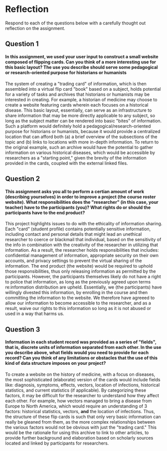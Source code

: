 # Reflection

Respond to each of the questions below with a carefully thought out reflection on the assignment.

## Question 1
#### In this assignment, we used your user input to construct a small website composed of flipping cards. Can you think of a more interesting use for this basic layout? The use you describe should serve some pedagogical or research-oriented purpose for historians or humanists

The system of creating a "trading card" of information, which is then assembled into a virtual flip card "book" based on a subject, holds potential for a variety of tasks and archives that historians or humanists may be interested in creating. For example, a historian of medicine may choose to create a website featuring cards wherein each focuses on a historical disease. This basic layout, essentially, can serve as an infrastructure to share information that may be more directly applicable to any subject, so long as the subject matter can be rendered into basic "bites" of information. Such a platform would definitely hold a pedagogical/research-oriented purpose for historians or humanists, because it would provide a centralized location that can afford both (a) a brief overview of the subsections of the topic and (b) links to locations with more in-depth information. To return to the original example, such an archive would have the potential to gather information on various historical diseases, which would be accessible by researchers as a "starting point," given the brevity of the information provided in the cards, coupled with the external linked files.

## Question 2
#### This assignment asks you all to perform a certian amount of work (describing yourselves) in order to improve a project (the course roster website). What responsibilities does the "researcher" (in this case, your teacher) have to the participants (you)? What rights do or should the participants have to the end product? 

This project highlights issues to do with the ethicality of information sharing. Each "card" (student profile) contains potentially sensitive information, including contact and personal details that might lead an unethical researcher to coerce or blackmail that individual, based on the sensitivity of the info in combination with the creativity of the researcher in utilizing that information. As a result, the researcher holds responsibilities that includes: confidential management of information, appropriate security on their own accounts, and privacy settings to prevent the virtual sharing of the information. The end product (the website) would be required to uphold those responsibilities, thus only releasing information as permitted by the participants. However, the participants themselves likely do not have a right to police that information, as long as the previously agreed upon terms re:information  distribution are upheld. Essentially, we (the participants) have willingly divested this information, by enrolling in the course and then committing the information to the website. We therefore have agreeed to allow our information to become accessible to the researcher, and as a result, waive our rights to this information so long as it is not abused or used in a way that harms us.

## Question 3
#### Information in each student record was provided as a series of "fields", that is, discrete units of information separated from each other. In the use you describe above, what fields would you need to provide for each record? Can you think of any limitations or obstacles that the use of this kind of data structure imposes on your project?

To create a website on the history of medicine, with a focus on diseases, the most sophisticated (elaborate) version of the cards would include fields like: diagnosis, symptoms, effects, vectors, location of infections, historical statistics, and current statistics (if applicable). By categorizing these factors, it may be difficult for the researcher to understand how they affect each other. For example, how vectors managed to bring a disease from Europe to North America, which would require an understanding of 3 factors: historical statistics, vectors, **and** the location of infections. Thus, the structure of these flip cards is such that only very basic information can really be gleaned from them, as the more complex relationships between the various factors would not be obvious with just the "trading card." This would be the rationale for using this archive to link to other articles, to provide further background and elaboration based on scholarly sources located and linked by  participants for researchers.